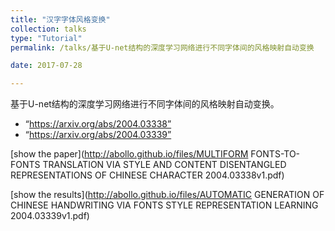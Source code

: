 ```yaml
---
title: "汉字字体风格变换"
collection: talks
type: "Tutorial"
permalink: /talks/基于U-net结构的深度学习网络进行不同字体间的风格映射自动变换

date: 2017-07-28

---
```


基于U-net结构的深度学习网络进行不同字体间的风格映射自动变换。

* “https://arxiv.org/abs/2004.03338”
* “https://arxiv.org/abs/2004.03339”

[show the paper](http://abollo.github.io/files/MULTIFORM FONTS-TO-FONTS TRANSLATION VIA STYLE AND CONTENT DISENTANGLED REPRESENTATIONS OF CHINESE CHARACTER 2004.03338v1.pdf)

[show the results](http://abollo.github.io/files/AUTOMATIC GENERATION OF CHINESE HANDWRITING VIA FONTS STYLE REPRESENTATION LEARNING 2004.03339v1.pdf)

<object data="http://abollo.github.io/files/AUTOMATIC GENERATION OF CHINESE HANDWRITING VIA FONTS STYLE REPRESENTATION LEARNING 2004.03339v1.pdf" width="100" height="100" type='application/pdf'></object>
